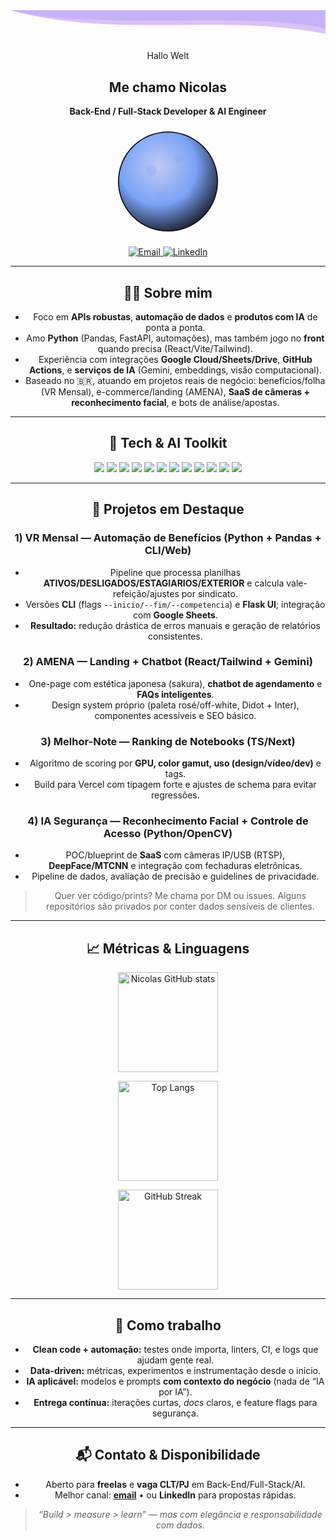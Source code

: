 <!-- HERO / Wave header (Tokyonight) -->
<div align="center">
  <svg width="100%" height="120" viewBox="0 0 1200 120" preserveAspectRatio="none">
    <path d="M0,0 C300,80 900,0 1200,70 L1200,0 L0,0 Z" fill="#7aa2f7" opacity="0.35"></path>
    <path d="M0,0 C400,110 800,10 1200,90 L1200,0 L0,0 Z" fill="#bf91f3" opacity="0.55"></path>
  </svg>
</div>

<div align="center">
  
  Hallo Welt 
  <h2>Me chamo Nicolas</h2>
  <p><strong>Back-End / Full-Stack Developer & AI Engineer</strong></p>
  
 
  <svg width="180" height="180" viewBox="0 0 200 200" role="img" aria-label="Lua">
    <defs>
      <radialGradient id="g" cx="40%" cy="35%" r="70%">
        <stop offset="0%"  stop-color="#c0caf5"/>
        <stop offset="55%" stop-color="#7aa2f7"/>
        <stop offset="100%" stop-color="#1a1b27"/>
      </radialGradient>
    </defs>
    <circle cx="100" cy="100" r="88" fill="url(#g)" stroke="#16161e" stroke-width="2"/>
    <!-- craterzinhas simples -->
    <circle cx="70"  cy="80"  r="10" fill="#8aa3f7" opacity=".35"/>
    <circle cx="120" cy="60"  r="8"  fill="#8aa3f7" opacity=".35"/>
    <circle cx="130" cy="120" r="12" fill="#8aa3f7" opacity=".28"/>
    <circle cx="85"  cy="125" r="7"  fill="#8aa3f7" opacity=".28"/>
  </svg>

  <p>
    <div align="center">

<div align="center">
  <a href="mailto:nicosilva071106@gmail.com">
    <img alt="Email" src="https://img.shields.io/badge/Email-nicosilva071106%40gmail.com-7aa2f7?style=for-the-badge&logo=gmail&logoColor=white&labelColor=1a1b27" />
  </a>

  <!-- LinkedIn (se quiser ao lado) -->
  <a href="https://www.linkedin.com/in/nicolas-alves-da-silva/">
    <img alt="LinkedIn" src="https://img.shields.io/badge/LinkedIn-nicolas--alves--da--silva-7aa2f7?style=for-the-badge&logo=linkedin&logoColor=white&labelColor=1a1b27" />
  </a>
</div>


</div>

---

## 👨‍💻 Sobre mim
- Foco em **APIs robustas**, **automação de dados** e **produtos com IA** de ponta a ponta.  
- Amo **Python** (Pandas, FastAPI, automações), mas também jogo no **front** quando precisa (React/Vite/Tailwind).  
- Experiência com integrações **Google Cloud/Sheets/Drive**, **GitHub Actions**, e **serviços de IA** (Gemini, embeddings, visão computacional).  
- Baseado no 🇧🇷, atuando em projetos reais de negócio: benefícios/folha (VR Mensal), e-commerce/landing (AMENA), **SaaS de câmeras + reconhecimento facial**, e bots de análise/apostas.

---

## 🧰 Tech & AI Toolkit
<p>
  <img src="https://img.shields.io/badge/Python-1a1b27?style=for-the-badge&logo=python&logoColor=white&labelColor=1a1b27&color=7aa2f7"/>
  <img src="https://img.shields.io/badge/FastAPI-1a1b27?style=for-the-badge&logo=fastapi&logoColor=white&labelColor=1a1b27&color=7aa2f7"/>
  <img src="https://img.shields.io/badge/Pandas-1a1b27?style=for-the-badge&logo=pandas&logoColor=white&labelColor=1a1b27&color=7aa2f7"/>
  <img src="https://img.shields.io/badge/Node.js-1a1b27?style=for-the-badge&logo=node.js&logoColor=white&labelColor=1a1b27&color=7aa2f7"/>
  <img src="https://img.shields.io/badge/TypeScript-1a1b27?style=for-the-badge&logo=typescript&logoColor=white&labelColor=1a1b27&color=7aa2f7"/>
  <img src="https://img.shields.io/badge/React-1a1b27?style=for-the-badge&logo=react&logoColor=white&labelColor=1a1b27&color=7aa2f7"/>
  <img src="https://img.shields.io/badge/Tailwind-1a1b27?style=for-the-badge&logo=tailwindcss&logoColor=white&labelColor=1a1b27&color=7aa2f7"/>
  <img src="https://img.shields.io/badge/PostgreSQL-1a1b27?style=for-the-badge&logo=postgresql&logoColor=white&labelColor=1a1b27&color=7aa2f7"/>
  <img src="https://img.shields.io/badge/Docker-1a1b27?style=for-the-badge&logo=docker&logoColor=white&labelColor=1a1b27&color=7aa2f7"/>
  <img src="https://img.shields.io/badge/GCP-1a1b27?style=for-the-badge&logo=googlecloud&logoColor=white&labelColor=1a1b27&color=7aa2f7"/>
  <img src="https://img.shields.io/badge/Gemini%20API-1a1b27?style=for-the-badge&logo=google&logoColor=white&labelColor=1a1b27&color=7aa2f7"/>
  <img src="https://img.shields.io/badge/OpenCV-1a1b27?style=for-the-badge&logo=opencv&logoColor=white&labelColor=1a1b27&color=7aa2f7"/>
</p>

---

## 🚀 Projetos em Destaque

### 1) VR Mensal — Automação de Benefícios (Python + Pandas + CLI/Web)
- Pipeline que processa planilhas **ATIVOS/DESLIGADOS/ESTAGIARIOS/EXTERIOR** e calcula vale-refeição/ajustes por sindicato.  
- Versões **CLI** (flags `--inicio/--fim/--competencia`) e **Flask UI**; integração com **Google Sheets**.  
- **Resultado:** redução drástica de erros manuais e geração de relatórios consistentes.

### 2) AMENA — Landing + Chatbot (React/Tailwind + Gemini)
- One-page com estética japonesa (sakura), **chatbot de agendamento** e **FAQs inteligentes**.  
- Design system próprio (paleta rosé/off-white, Didot + Inter), componentes acessíveis e SEO básico.

### 3) Melhor-Note — Ranking de Notebooks (TS/Next)
- Algoritmo de scoring por **GPU, color gamut, uso (design/vídeo/dev)** e tags.  
- Build para Vercel com tipagem forte e ajustes de schema para evitar regressões.

### 4) IA Segurança — Reconhecimento Facial + Controle de Acesso (Python/OpenCV)
- POC/blueprint de **SaaS** com câmeras IP/USB (RTSP), **DeepFace/MTCNN** e integração com fechaduras eletrônicas.  
- Pipeline de dados, avaliação de precisão e guidelines de privacidade.

> Quer ver código/prints? Me chama por DM ou issues. Alguns repositórios são privados por conter dados sensíveis de clientes.

---

## 📈 Métricas & Linguagens

<div align="center">

  <!-- Stats -->
  <img
    src="https://github-readme-stats.vercel.app/api?username=Nicolas-AS07&show_icons=true&include_all_commits=true&count_private=true&hide=contribs&theme=tokyonight"
    alt="Nicolas GitHub stats" height="160" />

  <!-- Top languages -->
  <img
    src="https://github-readme-stats.vercel.app/api/top-langs/?username=Nicolas-AS07&layout=compact&langs_count=8&theme=tokyonight"
    alt="Top Langs" height="160" />
  
  <!-- Streak -->
  <img
    src="https://streak-stats.demolab.com?user=Nicolas-AS07&theme=tokyonight&hide_border=false"
    alt="GitHub Streak" height="160" />
</div>

---

## 🧪 Como trabalho
- **Clean code + automação:** testes onde importa, linters, CI, e logs que ajudam gente real.  
- **Data-driven:** métricas, experimentos e instrumentação desde o início.  
- **IA aplicável:** modelos e prompts **com contexto do negócio** (nada de “IA por IA”).  
- **Entrega contínua:** iterações curtas, *docs* claros, e feature flags para segurança.

---

## 📬 Contato & Disponibilidade
- Aberto para **freelas** e **vaga CLT/PJ** em Back-End/Full-Stack/AI.  
- Melhor canal: **[email](mailto:nicolas.dev.br@gmail.com)** • ou **LinkedIn** para propostas rápidas.

> _“Build > measure > learn” — mas com elegância e responsabilidade com dados._


